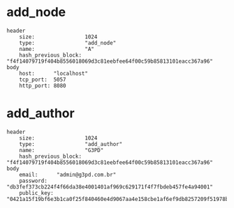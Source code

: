 # add_node
	header
		size: 				 1024
		type: 				 "add_node"
		name:       		 "A"
		hash_previous_block: "f4f14079719f404b8556018069d3c81eebfee64f00c59b85813101eacc367a96"
	body
		host:      "localhost"
		tcp_port:  5057
		http_port: 8080
		
# add_author
	header
		size: 				 1024
		type: 				 "add_author"
		name:       		 "G3PD"
		hash_previous_block: "f4f14079719f404b8556018069d3c81eebfee64f00c59b85813101eacc367a96"
	body
		email:      "admin@g3pd.com.br"
		password:   "db3fef373cb224f4f66da38e4001401af969c629171f4f7fbdeb457fe4a94001"
		public_key: "0421a15f19bf6e3b1ca0f25f840460e4d9067aa4e158cbe1af6ef9db8257209f51978bfbc018f862150ff6b2890fb67a415b380092c90d6b4850cdff1df1d57d0b"
